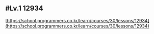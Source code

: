 ## #Lv.1 12934

[https://school.programmers.co.kr/learn/courses/30/lessons/12934](https://school.programmers.co.kr/learn/courses/30/lessons/12934)
